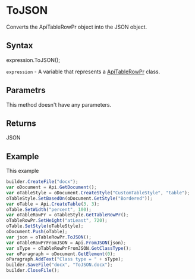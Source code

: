 # ToJSON

Converts the ApiTableRowPr object into the JSON object.

## Syntax

expression.ToJSON();

`expression` - A variable that represents a [ApiTableRowPr](../ApiTableRowPr.md) class.

## Parametrs

This method doesn't have any parameters.

## Returns

JSON

## Example

This example

```javascript
builder.CreateFile("docx");
var oDocument = Api.GetDocument();
var oTableStyle = oDocument.CreateStyle("CustomTableStyle", "table");
oTableStyle.SetBasedOn(oDocument.GetStyle("Bordered"));
var oTable = Api.CreateTable(3, 3);
oTable.SetWidth("percent", 100);
var oTableRowPr = oTableStyle.GetTableRowPr();
oTableRowPr.SetHeight("atLeast", 720);
oTable.SetStyle(oTableStyle);
oDocument.Push(oTable);
var json = oTableRowPr.ToJSON();
var oTableRowPrFromJSON = Api.FromJSON(json);
var sType = oTableRowPrFromJSON.GetClassType();
var oParagraph = oDocument.GetElement(0);
oParagraph.AddText("Class type = " + sType);
builder.SaveFile("docx", "ToJSON.docx");
builder.CloseFile();
```